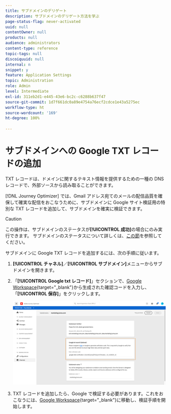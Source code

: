 ```yaml
---
title: サブドメインのデリゲート
description: サブドメインのデリゲート方法を学ぶ
page-status-flag: never-activated
uuid: null
contentOwner: null
products: null
audience: administrators
content-type: reference
topic-tags: null
discoiquuid: null
internal: n
snippet: y
feature: Application Settings
topic: Administration
role: Admin
level: Intermediate
exl-id: 311eb2d1-e445-43e6-bc2c-c6288b637f47
source-git-commit: 1d7f661dc0a89e4754a76ecf2cdce1e43a5275ec
workflow-type: ht
source-wordcount: '169'
ht-degree: 100%

---
```


# サブドメインへの Google TXT レコードの追加

TXT レコードは、ドメインに関するテキスト情報を提供するための一種の DNS レコードで、外部ソースから読み取ることができます。

[!DNL Journey Optimizer] では、Gmail アドレス宛てのメールの配信品質を確保して確実な配信をおこなうために、サブドメインに Google サイト検証用の特別な TXT レコードを追加して、サブドメインを確実に検証できます。

>[!CAUTION]
>
> この操作は、サブドメインのステータスが&#x200B;**[!UICONTROL 成功]**&#x200B;の場合にのみ実行できます。 サブドメインのステータスについて詳しくは、[この節](access-subdomains.md)を参照してください。

サブドメインに Google TXT レコードを追加するには、次の手順に従います。

1. **[!UICONTROL チャネル]**／**[!UICONTROL サブドメイン]**&#x200B;メニューからサブドメインを開きます。

1. 「**[!UICONTROL Google txt レコード]**」セクションで、[Google Workspace](https://support.google.com/a/answer/183895){target=&quot;_blank&quot;}<!--G Suite Admin tools-->から生成された確認コードを入力し、「**[!UICONTROL 保存]**」をクリックします。

   ![](../assets/subdomain-google-txt.png)

1. TXT レコードを追加したら、Google で検証する必要があります。これをおこなうには、[Google Workspace](https://support.google.com/a/answer/183895){target=&quot;_blank&quot;}<!--G Suite Admin tools-->に移動し、検証手順を開始します。
